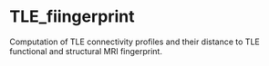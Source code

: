 # TLE_fiingerprint
Computation of TLE connectivity profiles and their distance to TLE functional and structural MRI fingerprint.
